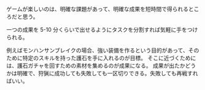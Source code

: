 ゲームが楽しいのは、明確な課題があって、明確な成果を短時間で得られるところだと思う。

一つの成果を 5-10 分くらいで出せるようにタスクを分割すれば気軽に手をつけられる。

例えばモンハンサンブレイクの場合、強い装備を作るという目的があって、そのために特定のスキルを持った護石を手に入れるのが目標。
そこに近づくためには、護石ガチャを回すための素材を集めるのが成果になる。
成果が出たかどうかは明確で、狩猟に成功しても失敗しても一区切りできる。失敗しても再戦すればいい。
